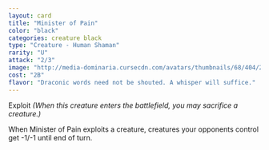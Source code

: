 ```yaml
---
layout: card
title: "Minister of Pain"
color: "black"
categories: creature black
type: "Creature - Human Shaman"
rarity: "U"
attack: "2/3"
image: "http://media-dominaria.cursecdn.com/avatars/thumbnails/68/404/200/283/635618477119092635.png"
cost: "2B"
flavor: "Draconic words need not be shouted. A whisper will suffice."
---
```


Exploit <em>(When this creature enters the battlefield, you may sacrifice a creature.)</em>

When Minister of Pain exploits a creature, creatures your opponents control get -1/-1 until end of turn.
